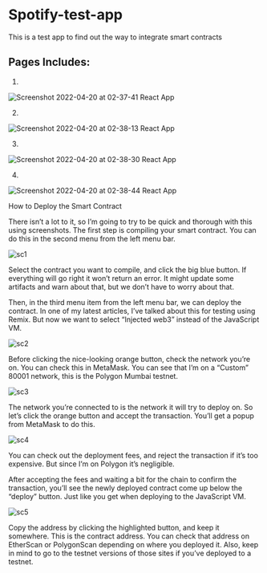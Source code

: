 # Spotify-test-app
This is a test app to find out the way to integrate smart contracts

Pages Includes: 
-------------------------

1.

![Screenshot 2022-04-20 at 02-37-41 React App](https://user-images.githubusercontent.com/87312799/164199642-3b231152-b3e5-46ed-9a43-b4da048a3cdf.png)


2.

![Screenshot 2022-04-20 at 02-38-13 React App](https://user-images.githubusercontent.com/87312799/164199740-81c4a782-1d02-448d-b065-372e1d1b605c.png)


3.

![Screenshot 2022-04-20 at 02-38-30 React App](https://user-images.githubusercontent.com/87312799/164199791-6b18bb00-1da5-4403-95c1-57a6e845871c.png)


4.

![Screenshot 2022-04-20 at 02-38-44 React App](https://user-images.githubusercontent.com/87312799/164199826-79c0f695-8500-4a04-9104-a9b825599f0c.png)


How to Deploy the Smart Contract

There isn’t a lot to it, so I’m going to try to be quick and thorough with this using screenshots. The first step is compiling your smart contract. You can do this in the second menu from the left menu bar.

![sc1](https://user-images.githubusercontent.com/87312799/164201933-a3eb55b1-2eba-456d-95a9-327b79c98cf7.png)


Select the contract you want to compile, and click the big blue button. If everything will go right it won’t return an error. It might update some artifacts and warn about that, but we don’t have to worry about that.

Then, in the third menu item from the left menu bar, we can deploy the contract. In one of my latest articles, I’ve talked about this for testing using Remix. But now we want to select “Injected web3” instead of the JavaScript VM.

![sc2](https://user-images.githubusercontent.com/87312799/164202078-cd9d7c2c-8183-4452-9ddf-73ea29724dc6.png)


Before clicking the nice-looking orange button, check the network you’re on. You can check this in MetaMask. You can see that I’m on a “Custom” 80001 network, this is the Polygon Mumbai testnet.

![sc3](https://user-images.githubusercontent.com/87312799/164202264-16d244b3-5d95-4b1d-981c-dc59586ac107.png)


The network you’re connected to is the network it will try to deploy on. So let’s click the orange button and accept the transaction. You’ll get a popup from MetaMask to do this.

![sc4](https://user-images.githubusercontent.com/87312799/164202456-6c44cba6-afbe-41d4-a0c5-f088e3d1395a.png)


You can check out the deployment fees, and reject the transaction if it’s too expensive. But since I’m on Polygon it’s negligible.

After accepting the fees and waiting a bit for the chain to confirm the transaction, you’ll see the newly deployed contract come up below the “deploy” button. Just like you get when deploying to the JavaScript VM.

![sc5](https://user-images.githubusercontent.com/87312799/164202553-59f79559-0547-4379-bfec-a53978c1e95a.png)


Copy the address by clicking the highlighted button, and keep it somewhere. This is the contract address. You can check that address on EtherScan or PolygonScan depending on where you deployed it. Also, keep in mind to go to the testnet versions of those sites if you’ve deployed to a testnet.
